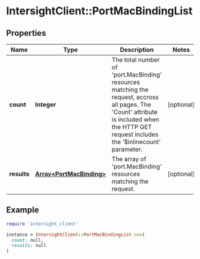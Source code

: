 # IntersightClient::PortMacBindingList

## Properties

| Name | Type | Description | Notes |
| ---- | ---- | ----------- | ----- |
| **count** | **Integer** | The total number of &#39;port.MacBinding&#39; resources matching the request, accross all pages. The &#39;Count&#39; attribute is included when the HTTP GET request includes the &#39;$inlinecount&#39; parameter. | [optional] |
| **results** | [**Array&lt;PortMacBinding&gt;**](PortMacBinding.md) | The array of &#39;port.MacBinding&#39; resources matching the request. | [optional] |

## Example

```ruby
require 'intersight_client'

instance = IntersightClient::PortMacBindingList.new(
  count: null,
  results: null
)
```

